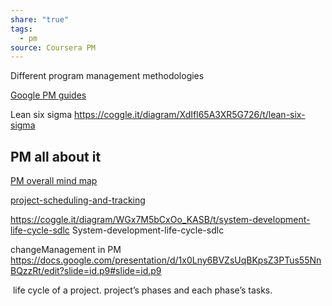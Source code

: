 ```yaml
---
share: "true"
tags:
  - pm
source: Coursera PM
---
```




Different program management methodologies

[Google PM guides](https://rework.withgoogle.com/en/guides) 

Lean six sigma 
https://coggle.it/diagram/XdIfl65A3XR5G726/t/lean-six-sigma

## PM all about it 
[ PM overall mind map](https://coggle.it/diagram/WoNV1wWJuAABwO6W/t/project-management)

[project-scheduling-and-tracking](https://coggle.it/diagram/We3lX9hdtQAB-ov3/t/project-scheduling-and-tracking)

https://coggle.it/diagram/WGx7M5bCxOo_KASB/t/system-development-life-cycle-sdlc
System-development-life-cycle-sdlc

changeManagement in PM 
https://docs.google.com/presentation/d/1x0Lny6BVZsUqBKpsZ3PTus55NnBQzzRt/edit?slide=id.p9#slide=id.p9


 life cycle of a project.
project’s phases and each phase’s tasks.